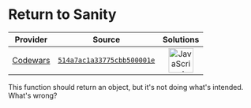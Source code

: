 [_metadata_:generated]: - "true"

# Return to Sanity

<!-- INFO TABLE BEGIN -->

| Provider                                        | Source                                                                               | Solutions                                                                                                                                                    |
| :---------------------------------------------: | :----------------------------------------------------------------------------------: | :----------------------------------------------------------------------------------------------------------------------------------------------------------: |
| [Codewars](../../../docs/providers/Codewars.md) | [`514a7ac1a33775cbb500001e`](https://www.codewars.com/kata/514a7ac1a33775cbb500001e) | [<img src="https://res.cloudinary.com/rascaltwo/image/upload/v1631924076/javascript_ehszr7.svg" alt="JavaScript" title="JavaScript" width="50" />](solve.js) |

<!-- INFO TABLE END -->

This function should return an object, but it's not doing what's intended. What's wrong?
